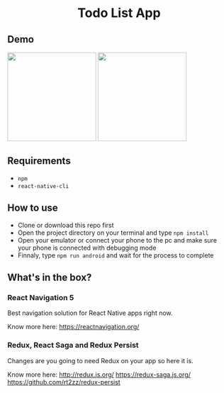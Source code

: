<h1 align="center">Todo List App</h1>

## Demo
<div style={flex-direction:row}>
<img src="demo/demo.gif" width="200" />
<img src="demo/demo2.gif" width="200" />
</div>

## Requirements

- `npm`
- `react-native-cli`

## How to use

- Clone or download this repo first
- Open the project directory on your terminal and type `npm install`
- Open your emulator or connect your phone to the pc and make sure your phone is connected with debugging mode
- Finnaly, type `npm run android` and wait for the process to complete

## What's in the box?

### React Navigation 5

Best navigation solution for React Native apps right now.

Know more here: https://reactnavigation.org/

### Redux, React Saga and Redux Persist

Changes are you going to need Redux on your app so here it is.

Know more here:
http://redux.js.org/
https://redux-saga.js.org/
https://github.com/rt2zz/redux-persist
